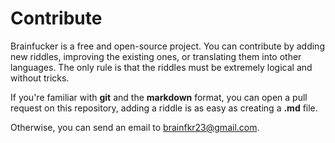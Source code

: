 # Contribute

Brainfucker is a free and open-source project. You can contribute by adding new riddles, improving the existing ones, or translating them into other languages. The only rule is that the riddles must be extremely logical and without tricks.

If you're familiar with **git** and the **markdown** format, you can open a pull request on this repository, adding a riddle is as easy as creating a **.md** file.

Otherwise, you can send an email to brainfkr23@gmail.com.
